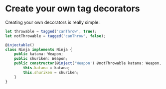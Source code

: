 # Create your own tag decorators

Creating your own decorators is really simple:

```ts
let throwable = tagged('canThrow', true);
let notThrowable = tagged('canThrow', false);

@injectable()
class Ninja implements Ninja {
	public katana: Weapon;
	public shuriken: Weapon;
	public constructor(@inject('Weapon') @notThrowable katana: Weapon, @inject('Weapon') @throwable shuriken: Weapon) {
		this.katana = katana;
		this.shuriken = shuriken;
	}
}
```
